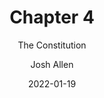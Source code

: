 ---
author: Josh Allen
date: "2022-01-19"
date_end: "2022-01-22"
draft: false
event: Pols 1101
featured: 
layout: single
links:
- icon: door-open
  icon_pack: fas
  name: Slides html
  url: "slides/Class-04/constitution.html"
show_post_time: false
subtitle: The Constitution
title: Chapter 4
---